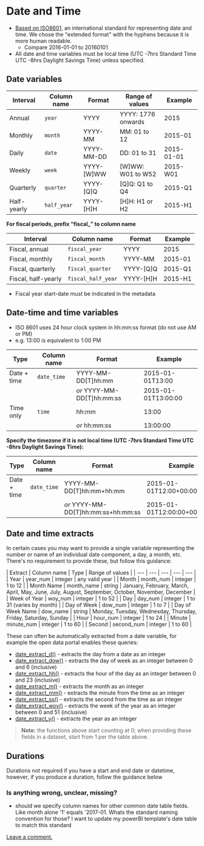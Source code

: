 # Date and Time

* [Based on ISO8601](https://en.wikipedia.org/wiki/ISO_8601), an international standard for representing date and time. We chose the "extended format" with the hyphens because it is more human readable.
  * Compare 2016-01-01 to 20160101
* All date and time variables must be local time (UTC -7hrs Standard Time UTC -8hrs Daylight Savings Time) unless specified.

## Date variables

| Interval | Column name | Format | Range of values | Example |
| --- | --- | --- | --- | --- |
| Annual | `year` | YYYY | YYYY: 1776 onwards | 2015 |
| Monthly | `month` | YYYY-MM | MM: 01 to 12 | 2015-01 |
| Daily | `date` | YYYY-MM-DD | DD: 01 to 31 | 2015-01-01 |
| Weekly | `week` | YYYY-\[W\]WW | \[W\]WW: W01 to W52 | 2015-W01 |
| Quarterly | `quarter` | YYYY-\[Q\]Q | \[Q\]Q: Q1 to Q4 | 2015-Q1 |
| Half-yearly | `half_year` | YYYY-\[H\]H | \[H\]H: H1 or H2 | 2015-H1 |

**For fiscal periods, prefix “fiscal\_” to column name**

| Interval | Column name | Format | Example |
| --- | --- | --- | --- |
| Fiscal, annual | `fiscal_year` | YYYY | 2015 |
| Fiscal, monthly | `fiscal_month` | YYYY-MM | 2015-01 |
| Fiscal, quarterly | `fiscal_quarter` | YYYY-\[Q\]Q | 2015-Q1 |
| Fiscal, half-yearly | `fiscal_half_year` | YYYY-\[H\]H | 2015-H1 |

* Fiscal year start-date must be indicated in the metadata

## Date-time and time variables
* ISO 8601 uses 24 hour clock system in hh:mm:ss format (do not use AM or PM)
* e.g. 13:00 is equivalent to 1:00 PM

| Type | Column name | Format | Example |
| --- | --- | --- | --- |
| Date + time | `date_time` | YYYY-MM-DD\[T\]hh:mm | 2015-01-01T13:00 |
| | | _or_ YYYY-MM-DD\[T\]hh:mm:ss | 2015-01-01T13:00:00 |
| Time only | `time` | hh:mm | 13:00 |
| | | _or_ hh:mm:ss | 13:00:00 |

**Specify the timezone if it is not local time (UTC -7hrs Standard Time UTC -8hrs Daylight Savings Time):**

| Type | Column name | Format | Example |
| --- | --- | --- | --- |
| Date + time | `date_time` | YYYY-MM-DD\[T\]hh:mm+hh:mm | 2015-01-01T12:00+00:00 |
| | | _or_ YYYY-MM-DD\[T\]hh:mm:ss+hh:mm:ss | 2015-01-01T12:00:00+00:00:00 |

## Date and time extracts

In certain cases you may want to provide a single variable representing the number or name of an individual date component, a day, a month, etc. There's no requirement to provide these, but follow this guidance:

| Extract | Column name | Type | Range of values |
| --- | --- | --- | --- | --- |
| Year | year_num | integer | any valid year |
| Month | month_num | integer | 1 to 12 |
| Month Name | month_name | string | January, February, March, April, May, June, July, August, September, October, November, December |
| Week of Year | woy_num | integer | 1 to 52 |
| Day | day_num | integer | 1 to 31 (varies by month) |
| Day of Week | dow_num | integer | 1 to 7 |
| Day of Week Name | dow_name | string | Monday, Tuesday, Wednesday, Thursday, Friday, Saturday, Sunday |
| Hour | hour_num | integer | 1 to 24 |
| Minute | minute_num | integer | 1 to 60 |
| Second | second_num | integer | 1 to 60 |

These can often be automatically extracted from a date variable, for example the open data portal enables these queries:
* [date_extract_d()](https://dev.socrata.com/docs/functions/date_extract_d.html) - extracts the day from a date as an integer
* [date_extract_dow()](https://dev.socrata.com/docs/functions/date_extract_dow.html) - extracts the day of week as an integer between 0 and 6 (inclusive)
* [date_extract_hh()](https://dev.socrata.com/docs/functions/date_extract_hh.html) - extracts the hour of the day as an integer between 0 and 23 (inclusive)
* [date_extract_m()](https://dev.socrata.com/docs/functions/date_extract_m.html) - extracts the month as an integer
* [date_extract_mm()](https://dev.socrata.com/docs/functions/date_extract_mm.html) - extracts the minute from the time as an integer 
* [date_extract_ss()](https://dev.socrata.com/docs/functions/date_extract_ss.html) - extracts the second from the time as an integer
* [date_extract_woy()](https://dev.socrata.com/docs/functions/date_extract_woy.html) - extracts the week of the year as an integer between 0 and 51 (inclusive)
* [date_extract_y()](https://dev.socrata.com/docs/functions/date_extract_y.html) - extracts the year as an integer

> **Note:** the functions above start counting at 0; when providing these fields in a dataset, start from 1 per the table above.



## Durations
Durations not required if you have a start and end date or datetime, however, if you produce a duration, follow the guidance below

### Is anything wrong, unclear, missing?

* should we specify column names for other common date table fields.  Like month alone '1' equals '2017-01.  Whats the standard naming convention for those? I want to update my  powerBI template's date table to match this standard

[Leave a comment.](https://github.com/DataSF/draft-publishing-standards/issues/new?title=Comment:Date-and-Time&body=Comment:Date-and-Time)


